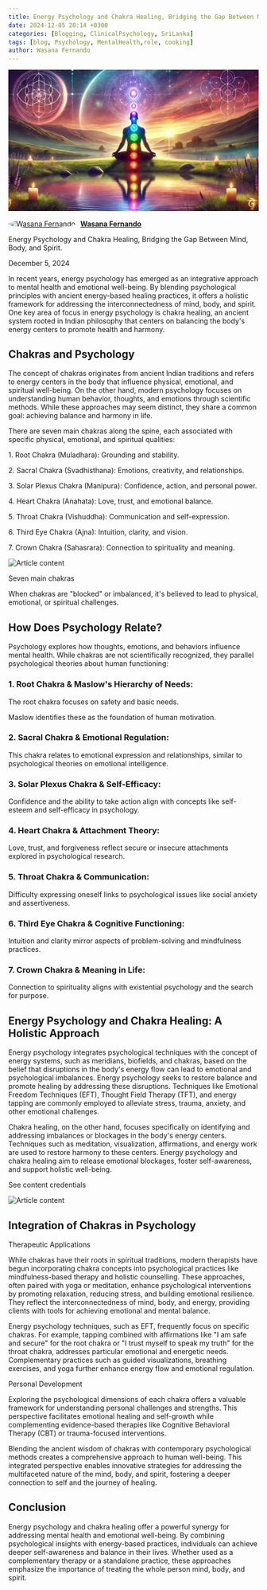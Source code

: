 ```yaml
---
title: Energy Psychology and Chakra Healing, Bridging the Gap Between Mind, Body, and Spirit.
date: 2024-12-05 20:14 +0300
categories: [Blogging, ClinicalPsychology, SriLanka]
tags: [blog, Psychology, MentalHealth,role, cooking]
author: Wasana Fernando
---
```


![Desktop View](assets/1733400362395.png)


<div style="display: flex; align-items: center;">
  <a href="https://www.linkedin.com/in/wasana-fernando-37870295/" target="_blank">
    <img src="https://media.licdn.com/dms/image/v2/D5603AQGNxrYyaj4sKQ/profile-displayphoto-shrink_100_100/profile-displayphoto-shrink_100_100/0/1675773096993?e=1750896000&v=beta&t=QMxNWDG-LjlabMxd6Kkszb2B0yh0u9aE-RMgKn9Qr3U" alt="Wasana Fernando" width="50" height="50" style="border-radius: 50%; margin-right: 10px;">
  </a>
  <a href="https://www.linkedin.com/in/wasana-fernando-37870295/" target="_blank" style="font-weight: bold;">Wasana Fernando</a>
</div>


Energy Psychology and Chakra Healing, Bridging the Gap Between Mind, Body, and Spirit.


December 5, 2024

In recent years, energy psychology has emerged as an integrative approach to mental health and emotional well-being. By blending psychological principles with ancient energy-based healing practices, it offers a holistic framework for addressing the interconnectedness of mind, body, and spirit. One key area of focus in energy psychology is chakra healing, an ancient system rooted in Indian philosophy that centers on balancing the body's energy centers to promote health and harmony.

Chakras and Psychology
----------------------

The concept of chakras originates from ancient Indian traditions and refers to energy centers in the body that influence physical, emotional, and spiritual well-being. On the other hand, modern psychology focuses on understanding human behavior, thoughts, and emotions through scientific methods. While these approaches may seem distinct, they share a common goal: achieving balance and harmony in life.

There are seven main chakras along the spine, each associated with specific physical, emotional, and spiritual qualities:

1\. Root Chakra (Muladhara): Grounding and stability.

2\. Sacral Chakra (Svadhisthana): Emotions, creativity, and relationships.

3\. Solar Plexus Chakra (Manipura): Confidence, action, and personal power.

4\. Heart Chakra (Anahata): Love, trust, and emotional balance.

5\. Throat Chakra (Vishuddha): Communication and self-expression.

6\. Third Eye Chakra (Ajna): Intuition, clarity, and vision.

7\. Crown Chakra (Sahasrara): Connection to spirituality and meaning.

![Article content](https://media.licdn.com/dms/image/v2/D5612AQHiQrFXsMyy0w/article-inline_image-shrink_1500_2232/article-inline_image-shrink_1500_2232/0/1733399345167?e=1750896000&v=beta&t=TXgwMbXAyR8ygnWlQnTlTMOOC6z09nU9cXsz0ju3BCU)

Seven main chakras

When chakras are "blocked" or imbalanced, it's believed to lead to physical, emotional, or spiritual challenges.

How Does Psychology Relate?
---------------------------

Psychology explores how thoughts, emotions, and behaviors influence mental health. While chakras are not scientifically recognized, they parallel psychological theories about human functioning:

### 1\. Root Chakra & Maslow's Hierarchy of Needs:

The root chakra focuses on safety and basic needs.

Maslow identifies these as the foundation of human motivation.

### 2\. Sacral Chakra & Emotional Regulation:

This chakra relates to emotional expression and relationships, similar to psychological theories on emotional intelligence.

### 3\. Solar Plexus Chakra & Self-Efficacy:

Confidence and the ability to take action align with concepts like self-esteem and self-efficacy in psychology.

### 4\. Heart Chakra & Attachment Theory:

Love, trust, and forgiveness reflect secure or insecure attachments explored in psychological research.

### 5\. Throat Chakra & Communication:

Difficulty expressing oneself links to psychological issues like social anxiety and assertiveness.

### 6\. Third Eye Chakra & Cognitive Functioning:

Intuition and clarity mirror aspects of problem-solving and mindfulness practices.

### 7\. Crown Chakra & Meaning in Life:

Connection to spirituality aligns with existential psychology and the search for purpose.

Energy Psychology and Chakra Healing: A Holistic Approach
---------------------------------------------------------

Energy psychology integrates psychological techniques with the concept of energy systems, such as meridians, biofields, and chakras, based on the belief that disruptions in the body's energy flow can lead to emotional and psychological imbalances. Energy psychology seeks to restore balance and promote healing by addressing these disruptions. Techniques like Emotional Freedom Techniques (EFT), Thought Field Therapy (TFT), and energy tapping are commonly employed to alleviate stress, trauma, anxiety, and other emotional challenges.

Chakra healing, on the other hand, focuses specifically on identifying and addressing imbalances or blockages in the body's energy centers. Techniques such as meditation, visualization, affirmations, and energy work are used to restore harmony to these centers. Energy psychology and chakra healing aim to release emotional blockages, foster self-awareness, and support holistic well-being.

See content credentials

![Article content](https://media.licdn.com/dms/image/v2/D5612AQGVjLt05O_Ugg/article-inline_image-shrink_1000_1488/article-inline_image-shrink_1000_1488/0/1733400828836?e=1750896000&v=beta&t=dnw5xXTUitTNNQoubZ6oTjxKLW714SyYsJfaZ42QXkk)

Integration of Chakras in Psychology
------------------------------------

Therapeutic Applications

While chakras have their roots in spiritual traditions, modern therapists have begun incorporating chakra concepts into psychological practices like mindfulness-based therapy and holistic counselling. These approaches, often paired with yoga or meditation, enhance psychological interventions by promoting relaxation, reducing stress, and building emotional resilience. They reflect the interconnectedness of mind, body, and energy, providing clients with tools for achieving emotional and mental balance.

Energy psychology techniques, such as EFT, frequently focus on specific chakras. For example, tapping combined with affirmations like "I am safe and secure" for the root chakra or "I trust myself to speak my truth" for the throat chakra, addresses particular emotional and energetic needs. Complementary practices such as guided visualizations, breathing exercises, and yoga further enhance energy flow and emotional regulation.

Personal Development

Exploring the psychological dimensions of each chakra offers a valuable framework for understanding personal challenges and strengths. This perspective facilitates emotional healing and self-growth while complementing evidence-based therapies like Cognitive Behavioral Therapy (CBT) or trauma-focused interventions.

Blending the ancient wisdom of chakras with contemporary psychological methods creates a comprehensive approach to human well-being. This integrated perspective enables innovative strategies for addressing the multifaceted nature of the mind, body, and spirit, fostering a deeper connection to self and the journey of healing.

Conclusion
----------

Energy psychology and chakra healing offer a powerful synergy for addressing mental health and emotional well-being. By combining psychological insights with energy-based practices, individuals can achieve deeper self-awareness and balance in their lives. Whether used as a complementary therapy or a standalone practice, these approaches emphasize the importance of treating the whole person mind, body, and spirit.